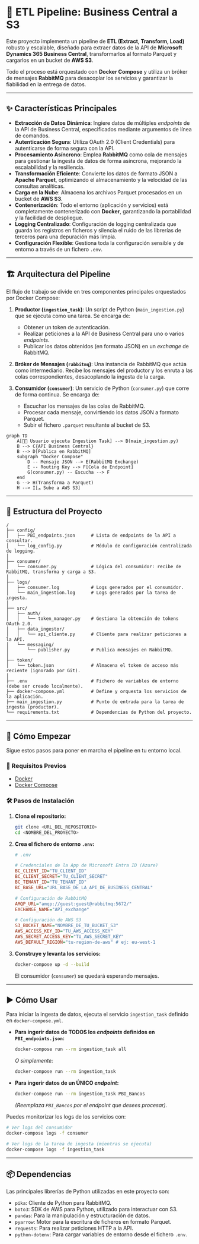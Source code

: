 # 🚀 ETL Pipeline: Business Central a S3

Este proyecto implementa un pipeline de **ETL (Extract, Transform, Load)** robusto y escalable, diseñado para extraer datos de la API de **Microsoft Dynamics 365 Business Central**, transformarlos al formato Parquet y cargarlos en un bucket de **AWS S3**.

Todo el proceso está orquestado con **Docker Compose** y utiliza un bróker de mensajes **RabbitMQ** para desacoplar los servicios y garantizar la fiabilidad en la entrega de datos.

---

## ✨ Características Principales

- **Extracción de Datos Dinámica**: Ingiere datos de múltiples *endpoints* de la API de Business Central, especificados mediante argumentos de línea de comandos.
- **Autenticación Segura**: Utiliza OAuth 2.0 (Client Credentials) para autenticarse de forma segura con la API.
- **Procesamiento Asíncrono**: Emplea **RabbitMQ** como cola de mensajes para gestionar la ingesta de datos de forma asíncrona, mejorando la escalabilidad y la resiliencia.
- **Transformación Eficiente**: Convierte los datos de formato JSON a **Apache Parquet**, optimizando el almacenamiento y la velocidad de las consultas analíticas.
- **Carga en la Nube**: Almacena los archivos Parquet procesados en un bucket de **AWS S3**.
- **Contenerización**: Todo el entorno (aplicación y servicios) está completamente contenerizado con **Docker**, garantizando la portabilidad y la facilidad de despliegue.
- **Logging Centralizado**: Configuración de logging centralizada que guarda los registros en ficheros y silencia el ruido de las librerías de terceros para una depuración más limpia.
- **Configuración Flexible**: Gestiona toda la configuración sensible y de entorno a través de un fichero `.env`.

---

## 🏗️ Arquitectura del Pipeline

El flujo de trabajo se divide en tres componentes principales orquestados por Docker Compose:

1. **Productor (`ingestion_task`)**: Un script de Python (`main_ingestion.py`) que se ejecuta como una tarea. Se encarga de:
   - Obtener un token de autenticación.
   - Realizar peticiones a la API de Business Central para uno o varios *endpoints*.
   - Publicar los datos obtenidos (en formato JSON) en un *exchange* de RabbitMQ.

2. **Bróker de Mensajes (`rabbitmq`)**: Una instancia de RabbitMQ que actúa como intermediario. Recibe los mensajes del productor y los enruta a las colas correspondientes, desacoplando la ingesta de la carga.

3. **Consumidor (`consumer`)**: Un servicio de Python (`consumer.py`) que corre de forma continua. Se encarga de:
   - Escuchar los mensajes de las colas de RabbitMQ.
   - Procesar cada mensaje, convirtiendo los datos JSON a formato Parquet.
   - Subir el fichero `.parquet` resultante al bucket de S3.

```mermaid
graph TD
    A[👨‍💻 Usuario ejecuta Ingestion Task] --> B(main_ingestion.py)
    B --> C{API Business Central}
    B --> D[Publica en RabbitMQ]
    subgraph "Docker Compose"
        D -- Mensaje JSON --> E(RabbitMQ Exchange)
        E -- Routing Key --> F[Cola de Endpoint]
        G(consumer.py) -- Escucha --> F
    end
    G --> H(Transforma a Parquet)
    H --> I[☁️ Sube a AWS S3]
```

---

## 📁 Estructura del Proyecto

```
/
├── config/
│   ├── PBI_endpoints.json      # Lista de endpoints de la API a consultar.
│   └── log_config.py           # Módulo de configuración centralizada de logging.
│
├── consumer/
│   └── consumer.py             # Lógica del consumidor: recibe de RabbitMQ, transforma y carga a S3.
│
├── logs/
│   ├── consumer.log            # Logs generados por el consumidor.
│   └── main_ingestion.log      # Logs generados por la tarea de ingesta.
│
├── src/
│   ├── auth/
│   │   └── token_manager.py    # Gestiona la obtención de tokens OAuth 2.0.
│   ├── data_ingestor/
│   │   └── api_cliente.py      # Cliente para realizar peticiones a la API.
│   └── messaging/
│       └── publisher.py        # Publica mensajes en RabbitMQ.
│
├── token/
│   └── token.json              # Almacena el token de acceso más reciente (ignorado por Git).
│
├── .env                        # Fichero de variables de entorno (debe ser creado localmente).
├── docker-compose.yml          # Define y orquesta los servicios de la aplicación.
├── main_ingestion.py           # Punto de entrada para la tarea de ingesta (productor).
└── requirements.txt            # Dependencias de Python del proyecto.
```

---

## 🚀 Cómo Empezar

Sigue estos pasos para poner en marcha el pipeline en tu entorno local.

### 🔧 Requisitos Previos

- [Docker](https://www.docker.com/get-started)
- [Docker Compose](https://docs.docker.com/compose/install/)

### 🛠️ Pasos de Instalación

1. **Clona el repositorio:**

    ```bash
    git clone <URL_DEL_REPOSITORIO>
    cd <NOMBRE_DEL_PROYECTO>
    ```

2. **Crea el fichero de entorno `.env`:**

    ```ini
    # .env

    # Credenciales de la App de Microsoft Entra ID (Azure)
    BC_CLIENT_ID="TU_CLIENT_ID"
    BC_CLIENT_SECRET="TU_CLIENT_SECRET"
    BC_TENANT_ID="TU_TENANT_ID"
    BC_BASE_URL="URL_BASE_DE_LA_API_DE_BUSINESS_CENTRAL"

    # Configuración de RabbitMQ
    AMQP_URL="amqp://guest:guest@rabbitmq:5672/"
    EXCHANGE_NAME="API_exchange"

    # Configuración de AWS S3
    S3_BUCKET_NAME="NOMBRE_DE_TU_BUCKET_S3"
    AWS_ACCESS_KEY_ID="TU_AWS_ACCESS_KEY"
    AWS_SECRET_ACCESS_KEY="TU_AWS_SECRET_KEY"
    AWS_DEFAULT_REGION="tu-region-de-aws" # ej: eu-west-1
    ```

3. **Construye y levanta los servicios:**

    ```bash
    docker-compose up -d --build
    ```

    El consumidor (`consumer`) se quedará esperando mensajes.

---

## ▶️ Cómo Usar

Para iniciar la ingesta de datos, ejecuta el servicio `ingestion_task` definido en `docker-compose.yml`.

- **Para ingerir datos de TODOS los *endpoints* definidos en `PBI_endpoints.json`:**

    ```bash
    docker-compose run --rm ingestion_task all
    ```

    *O simplemente:*

    ```bash
    docker-compose run --rm ingestion_task
    ```

- **Para ingerir datos de un ÚNICO *endpoint*:**

    ```bash
    docker-compose run --rm ingestion_task PBI_Bancos
    ```

    *(Reemplaza `PBI_Bancos` por el endpoint que desees procesar).*

Puedes monitorizar los logs de los servicios con:

```bash
# Ver logs del consumidor
docker-compose logs -f consumer

# Ver logs de la tarea de ingesta (mientras se ejecuta)
docker-compose logs -f ingestion_task
```

---

## 📦 Dependencias

Las principales librerías de Python utilizadas en este proyecto son:

- `pika`: Cliente de Python para RabbitMQ.
- `boto3`: SDK de AWS para Python, utilizado para interactuar con S3.
- `pandas`: Para la manipulación y estructuración de datos.
- `pyarrow`: Motor para la escritura de ficheros en formato Parquet.
- `requests`: Para realizar peticiones HTTP a la API.
- `python-dotenv`: Para cargar variables de entorno desde el fichero `.env`.